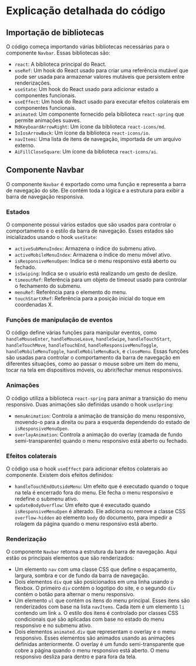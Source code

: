 # Explicação detalhada do código

## Importação de bibliotecas
O código começa importando várias bibliotecas necessárias para o componente `Navbar`. Essas bibliotecas são:

- `react`: A biblioteca principal do React.
- `useRef`: Um hook do React usado para criar uma referência mutável que pode ser usada para armazenar valores mutáveis que persistem entre renderizações.
- `useState`: Um hook do React usado para adicionar estado a componentes funcionais.
- `useEffect`: Um hook do React usado para executar efeitos colaterais em componentes funcionais.
- `animated`: Um componente fornecido pela biblioteca `react-spring` que permite animações suaves.
- `MdKeyboardArrowRight`: Um ícone da biblioteca `react-icons/md`.
- `IoIosArrowBack`: Um ícone da biblioteca `react-icons/io`.
- `navItems`: Uma lista de itens de navegação, importada de um arquivo externo.
- `AiFillCloseSquare`: Um ícone da biblioteca `react-icons/ai`.

## Componente Navbar
O componente `Navbar` é exportado como uma função e representa a barra de navegação do site. Ele contém toda a lógica e a estrutura para exibir a barra de navegação responsiva.

### Estados
O componente possui vários estados que são usados para controlar o comportamento e o estilo da barra de navegação. Esses estados são inicializados usando o hook `useState`:
- `activeSubMenuIndex`: Armazena o índice do submenu ativo.
- `activeMobileMenuIndex`: Armazena o índice do menu móvel ativo.
- `isResponsiveMenuOpen`: Indica se o menu responsivo está aberto ou fechado.
- `isSwiping`: Indica se o usuário está realizando um gesto de deslize.
- `timeoutRef`: Referência para um objeto de timeout usado para controlar o fechamento do submenu.
- `menuRef`: Referência para o elemento do menu.
- `touchStartXRef`: Referência para a posição inicial do toque em coordenadas X.

### Funções de manipulação de eventos
O código define várias funções para manipular eventos, como `handleMouseEnter`, `handleMouseLeave`, `handleSwipe`, `handleTouchStart`, `handleTouchMove`, `handleTouchEnd`, `handleResponsiveMenuToggle`, `handleMobileMenuToggle`, `handleMobileMenuBack`, e `closeMenu`. Essas funções são usadas para controlar o comportamento da barra de navegação em diferentes situações, como ao passar o mouse sobre um item do menu, tocar na tela em dispositivos móveis, ou abrir/fechar menus responsivos.

### Animações
O código utiliza a biblioteca `react-spring` para animar a transição do menu responsivo. Duas animações são definidas usando o hook `useSpring`:
- `menuAnimation`: Controla a animação de transição do menu responsivo, movendo-o para a direita ou para a esquerda dependendo do estado de `isResponsiveMenuOpen`.
- `overlayAnimation`: Controla a animação do overlay (camada de fundo semi-transparente) quando o menu responsivo está aberto ou fechado.

### Efeitos colaterais
O código usa o hook `useEffect` para adicionar efeitos colaterais ao componente. Existem dois efeitos definidos:
- `handleTouchEndOutsideMenu`: Um efeito que é executado quando o toque na tela é encerrado fora do menu. Ele fecha o menu responsivo e redefine o submenu ativo.
- `updateBodyOverflow`: Um efeito que é executado quando `isResponsiveMenuOpen` é alterado. Ele adiciona ou remove a classe CSS `overflow-hidden` ao elemento `body` do documento, para impedir a rolagem da página quando o menu responsivo está aberto.

### Renderização
O componente `Navbar` retorna a estrutura da barra de navegação. Aqui estão os principais elementos que são renderizados:
- Um elemento `nav` com uma classe CSS que define o espaçamento, largura, sombra e cor de fundo da barra de navegação.
- Dois elementos `div` que são posicionados em uma linha usando o flexbox. O primeiro `div` contém o logotipo do site, e o segundo `div` contém o botão para alternar o menu responsivo.
- Um elemento `ul` que contém os itens do menu principal. Esses itens são renderizados com base na lista `navItems`. Cada item é um elemento `li` contendo um link `a`. O estilo dos itens é controlado por classes CSS condicionais que são aplicadas com base no estado do menu responsivo e no submenu ativo.
- Dois elementos `animated.div` que representam o overlay e o menu responsivo. Esses elementos são animados usando as animações definidas anteriormente. O overlay é um fundo semi-transparente que cobre a página quando o menu responsivo está aberto. O menu responsivo desliza para dentro e para fora da tela.
